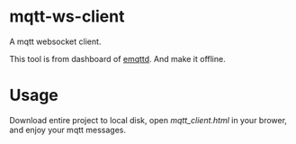 # mqtt-ws-client
A mqtt websocket client.

This tool is from dashboard of [emqttd](https://github.com/emqtt/emqttd). And make it offline.


# Usage
Download entire project to local disk, open *mqtt_client.html* in your brower, and enjoy your mqtt messages.
